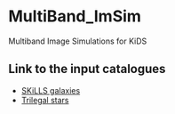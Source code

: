 # MultiBand_ImSim
Multiband Image Simulations for KiDS

## Link to the input catalogues

* [SKiLLS galaxies](https://surfdrive.surf.nl/files/index.php/s/uegK5tc15TbWib7)
* [Trilegal stars](https://surfdrive.surf.nl/files/index.php/s/dMsqnkeEUFSSLHE)

